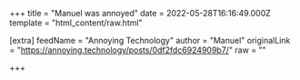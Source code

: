 
+++
title = "Manuel was annoyed"
date = 2022-05-28T16:16:49.000Z
template = "html_content/raw.html"

[extra]
feedName = "Annoying Technology"
author = "Manuel"
originalLink = "https://annoying.technology/posts/0df2fdc6924909b7/"
raw = ""

+++

